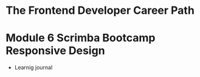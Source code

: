 # The Frontend Developer Career Path

# Module 6 Scrimba Bootcamp Responsive Design

- Learnig journal
